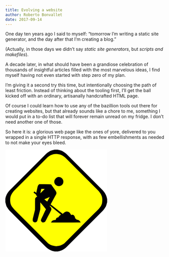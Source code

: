 ```yaml
---
title: Evolving a website
author: Roberto Bonvallet
date: 2017-09-14
---
```


One day ten years ago I said to myself:
“tomorrow I’m writing a static site generator,
and the day after that I’m creating a blog.”

(Actually, in those days we didn’t say _static site generators_,
but _scripts and makefiles_).

A decade later,
in what should have been a grandiose celebration
of thousands of insightful articles
filled with the most marvelous ideas,
I find myself having not even started with step zero of my plan.

I’m giving it a second try this time,
but intentionally choosing the path of least friction.
Instead of thinking about the tooling first,
I’ll get the ball kicked off
with an ordinary, artisanally handcrafted HTML page.

Of course I could learn how to use
any of the bazillion tools out there for creating websites,
but that already sounds like a chore to me,
something I would put in a to-do list
that will forever remain unread on my fridge.
I don’t need another one of those.

So here it is: a glorious web page like the ones of yore,
delivered to you wrapped in a single HTTP response,
with as few embellishments as needed
to not make your eyes bleed.

<svg width="320" height="320" viewBox="0 0 320 320">
  <path fill="#ffffff" stroke="#ffffff" stroke-width="0.09375" d=" M 0.0 0.0 L 154.6 0.0 C 149.8 1.3 144.8 2.1 140.4 4.3 C 136.0 7.2 131.4 9.9 127.7 13.6 C 90.2 51.2 52.7 88.7 15.2 126.2 C 7.3 133.9 1.6 143.8 0.0 154.8 L 0.0 0.0 Z" />
  <path fill="#010102" stroke="#010102" stroke-width="0.09375" d=" M 154.6 0.0 L 165.2 0.0 C 171.0 1.5 177.3 2.3 182.1 6.0 C 185.6 8.3 189.3 10.6 192.3 13.6 C 230.1 51.5 268.0 89.3 305.9 127.2 C 313.2 134.7 318.4 144.3 320.0 154.7 L 320.0 165.8 C 318.7 170.3 317.9 174.9 315.9 179.1 C 312.8 183.9 309.9 188.9 305.8 192.8 C 268.3 230.4 230.7 267.9 193.2 305.5 C 185.6 313.0 176.0 318.4 165.4 320.0 L 154.7 320.0 C 144.3 318.4 134.8 313.2 127.3 306.0 C 89.3 267.9 51.3 230.0 13.3 191.9 C 10.4 189.0 8.2 185.4 5.9 182.0 C 2.3 177.3 1.7 171.3 0.0 165.8 L 0.0 154.8 C 1.6 143.8 7.3 133.9 15.2 126.2 C 52.7 88.7 90.2 51.2 127.7 13.6 C 131.4 9.9 136.0 7.2 140.4 4.3 C 144.8 2.1 149.8 1.3 154.6 0.0 Z" />
  <path fill="#ffffff" stroke="#ffffff" stroke-width="0.09375" d=" M 165.2 0.0 L 320.0 0.0 L 320.0 154.7 C 318.4 144.3 313.2 134.7 305.9 127.2 C 268.0 89.3 230.1 51.5 192.3 13.6 C 189.3 10.6 185.6 8.3 182.1 6.0 C 177.3 2.3 171.0 1.5 165.2 0.0 Z" />
  <path fill="#ffff02" stroke="#ffff02" stroke-width="0.09375" d=" M 130.9 25.8 C 139.7 17.1 152.6 11.9 165.0 14.1 C 174.7 14.8 183.5 20.1 190.2 26.8 C 224.5 61.2 258.9 95.5 293.2 129.9 C 296.5 134.3 300.4 138.6 302.1 144.0 C 305.2 150.8 305.1 158.6 304.2 165.9 C 303.3 174.4 297.9 181.3 292.4 187.4 C 256.7 223.0 221.0 258.7 185.4 294.4 C 182.8 296.7 179.6 297.9 176.6 299.5 C 171.6 302.5 165.5 302.3 160.0 303.6 C 155.1 302.5 150.1 302.3 145.4 300.5 C 141.5 298.5 137.3 297.0 134.1 293.9 C 99.6 259.3 65.1 224.9 30.6 190.4 C 27.1 187.2 24.3 183.3 21.2 179.6 C 15.0 171.0 14.4 159.9 15.9 149.8 C 17.7 142.0 22.2 135.3 27.3 129.3 C 61.9 94.8 96.3 60.3 130.9 25.8 Z" />
  <path fill="#010102" stroke="#010102" stroke-width="0.09375" d=" M 164.3 86.4 C 168.8 85.6 174.0 86.2 177.3 89.6 C 181.0 92.9 183.4 98.3 182.0 103.2 C 181.5 108.5 176.9 112.6 172.0 113.9 C 163.1 117.0 152.3 108.4 153.9 98.9 C 155.0 93.4 159.0 88.4 164.3 86.4 Z" />
  <path fill="#010102" stroke="#010102" stroke-width="0.09375" d=" M 101.1 117.8 C 102.1 114.3 103.3 110.5 106.7 108.6 C 117.2 108.7 127.6 108.7 138.0 108.7 C 140.1 108.6 142.1 109.1 144.1 109.5 C 148.2 116.1 153.2 122.1 157.5 128.6 C 159.7 131.9 161.8 136.1 159.8 140.0 C 154.0 150.7 148.0 161.3 142.3 172.1 C 155.4 181.7 167.5 192.5 180.6 202.0 C 184.4 197.9 189.2 193.4 195.2 194.8 C 197.4 195.6 200.0 195.9 201.6 197.7 C 203.7 200.0 205.5 202.6 206.9 205.4 C 209.0 204.4 211.7 204.0 213.8 205.2 C 217.4 207.5 219.2 211.9 219.3 216.0 C 221.5 217.0 223.3 218.4 224.5 220.4 C 230.1 220.0 234.4 224.1 236.6 228.8 C 211.7 229.0 186.9 228.7 162.0 229.1 C 155.9 228.5 149.7 229.6 143.5 228.7 C 144.8 227.2 145.9 225.5 147.0 223.8 C 149.9 222.5 152.9 221.1 156.2 221.1 C 157.9 220.7 159.6 220.1 158.8 217.9 C 160.5 215.3 162.7 212.4 166.3 213.1 C 168.2 209.3 171.3 206.3 175.0 204.2 C 163.8 195.0 152.5 186.0 141.3 176.8 C 140.8 175.5 139.1 176.4 139.5 177.4 C 142.0 180.1 144.9 183.1 144.7 187.0 C 144.9 189.5 143.1 191.6 142.2 193.8 C 139.3 200.7 135.1 207.1 131.8 213.8 C 129.8 218.0 127.6 222.2 125.2 226.2 C 122.6 228.2 118.7 229.6 115.5 228.1 C 113.5 226.6 112.3 224.3 111.6 222.0 C 113.6 214.7 117.9 208.5 120.7 201.5 C 122.9 196.7 125.4 192.0 127.7 187.3 C 121.8 180.0 116.0 172.6 109.8 165.5 C 109.7 172.9 110.1 180.4 109.7 187.8 C 106.8 199.4 103.6 211.0 100.6 222.7 C 99.7 227.6 92.9 230.3 88.9 227.0 C 85.3 225.1 86.1 220.6 86.3 217.2 C 88.6 207.8 91.0 198.5 93.3 189.1 C 93.7 177.9 93.1 166.7 93.6 155.5 C 93.6 151.0 98.2 149.3 100.4 146.1 C 98.0 145.3 96.3 143.3 96.4 140.8 C 94.1 139.2 92.0 137.3 89.5 136.0 C 88.5 133.9 89.9 132.2 91.8 131.5 C 93.5 133.1 95.4 134.5 97.3 135.7 C 98.6 129.8 99.7 123.8 101.1 117.8 Z" />
  <path fill="#ffff02" stroke="#ffff02" stroke-width="0.09375" d=" M 113.0 123.3 C 116.6 123.4 120.1 123.4 123.6 123.4 C 119.3 128.0 114.4 132.1 110.3 136.9 C 110.8 132.3 112.1 127.9 113.0 123.3 Z" />
  <path fill="#ffff02" stroke="#ffff02" stroke-width="0.09375" d=" M 122.7 156.0 C 128.2 153.5 133.7 151.2 139.2 148.7 C 137.2 153.8 133.8 158.0 131.8 163.0 C 128.6 160.8 125.5 158.6 122.7 156.0 Z" />
  <path fill="#ffffff" stroke="#ffffff" stroke-width="0.09375" d=" M 0.0 165.8 C 1.7 171.3 2.3 177.3 5.9 182.0 C 8.2 185.4 10.4 189.0 13.3 191.9 C 51.3 230.0 89.3 267.9 127.3 306.0 C 134.8 313.2 144.3 318.4 154.7 320.0 L 0.0 320.0 L 0.0 165.8 Z" />
  <path fill="#ffffff" stroke="#ffffff" stroke-width="0.09375" d=" M 315.9 179.1 C 317.9 174.9 318.7 170.3 320.0 165.8 L 320.0 320.0 L 165.4 320.0 C 176.0 318.4 185.6 313.0 193.2 305.5 C 230.7 267.9 268.3 230.4 305.8 192.8 C 309.9 188.9 312.8 183.9 315.9 179.1 Z" />
</svg>
